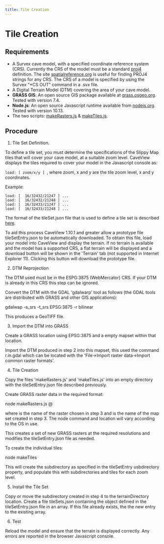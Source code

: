 ```yaml
---
title: Tile Creation
---
```

# Tile Creation

## Requirements

* A Survex cave model, with a specified coordinate reference system (CRS). Currently the CRS of the model must be a standard [proj4](https://proj4.org/) definition. The site [spatialreference.org](http://spatialreference.org/) is useful for finding PROJ4 strings for any CRS. The CRS of a model is specified by using the Survex "*CS OUT" command in a .svx file.
* A Digital Terrain Model (DTM) covering the area of your cave model.
* **GRASS GIS**: An open source GIS package available at [grass.osgeo.org](https://grass.osgeo.org/). Tested with version 7.4.
* **Node.js**: An open source Javascript runtime available from [nodejs.org](https://nodejs.org/). Tested with version 10.13.
* The two scripts: [makeRasters.js](https://github.com/aardgoose/CVTiles/blob/master/src/makeRasters.js) & [makeTiles.js](https://github.com/aardgoose/CVTiles/blob/master/src/makeRasters.js).

## Procedure

1. Tile Set Definition.

To define a tile set, you must determine the specifications of the Slippy Map tiles that will cover your cave model, at a suitable zoom level. CaveView displays the tiles required to cover your model in the Javascript console as:

`load: [ zoom/x/y ] `, where zoom, x and y are the tile zoom level, x and y coordinates.

Example:
```
load: [  16/32432/21247 ] ...
load: [  16/32432/21248 ] ...
load: [  16/32433/21247 ] ...
load: [  16/32433/21248 ] ...
```

The format of the tileSet.json file that is used to define a tile set is described [here](tileformat.md).

To aid this process CaveView 1.10.1 and greater allow a prototype file tileSetEntry.json to be automatically downloaded.  To obtain this file, load your model into CaveView and display the terrain. If no terrain is available and the model has a supported CRS, a flat terrain will be displayed and a download button will be shown in the 'Terrain' tab (not supported in Internet Explorer 11). Clicking this button will download the prototype file.

2. DTM Reprojection

The DTM used must be in the ESPG:3875 (WebMercator) CRS. If your DTM is already in this CRS this step can be ignored.

Convert the DTM with the GDAL 'gdalwarp' tool as follows (the GDAL tools are distributed with GRASS and other GIS applications):

gdalwap -s_srs <source CRS> -t_srs EPSG:3875 -r bilinear <source file> <output file>

This produces a GeoTIFF file.

3. Import the DTM into GRASS

Create a GRASS location using EPSG:3875 and a empty mapset within that location.

Import the DTM produced in step 2 into this mapset, this used the command r.in.gdal which can be located with the 'File->Import raster data->Import common raster formats'.

4. Tile Creation

Copy the files 'makeRasters.js' and 'makeTiles.js' into an empty directory with the tileSetEntry.json file described previously.

Create GRASS raster data in the required format:

node makeRasters.js <source raster>@<mapset>

where <source raster> is the name of the raster chosen in step 3 and <mapset> is the name of the map set created in step 3. The node command and location will vary according to the OS in use.

This creates a set of new GRASS rasters at the required resolutions and modifies the tileSetEntry.json file as needed.

To create the individual tiles:

node makeTiles <mapset>

This will create the subdirectory as specified in the tileSetEntry usbdirectory property, and populate this with subdirectories and tiles for each zoom level.

5. Install the Tile Set

Copy or move the subdirectory created in step 4 to the terrainDirectory location.
Create a file tileSets.json containing the object defined in the tileSetEntry.json file in an array. If this file already exists, the the new entry to the existing array.

6. Test

Reload the model and ensure that the terrain is displayed correctly. Any errors are reported in the browser Javascript console.



